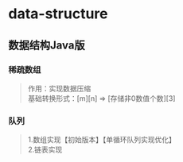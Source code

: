# data-structure
##  数据结构Java版  
###  稀疏数组  
> 作用：实现数据压缩  
> 基础转换形式：[m][n] => [存储非0数值个数][3]  
###  队列  
>1.数组实现【初始版本】【单循环队列实现优化】  
>2.链表实现  
